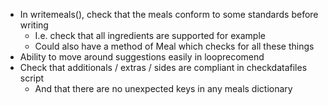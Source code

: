 * In writemeals(), check that the meals conform to some standards before writing
    - I.e. check that all ingredients are supported for example
    - Could also have a method of Meal which checks for all these things
* Ability to move around suggestions easily in looprecomend
* Check that additionals / extras / sides are compliant in checkdatafiles script
    - And that there are no unexpected keys in any meals dictionary
